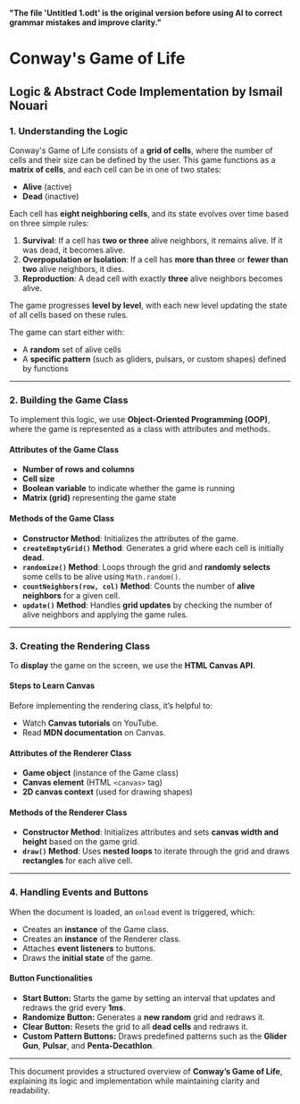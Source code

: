 **"The file 'Untitled 1.odt' is the original version before using AI to correct grammar mistakes and improve clarity."**

# Conway's Game of Life

## Logic & Abstract Code Implementation by Ismail Nouari

### 1. Understanding the Logic

Conway's Game of Life consists of a **grid of cells**, where the number of cells and their size can be defined by the user. This game functions as a **matrix of cells**, and each cell can be in one of two states:

- **Alive** (active)
- **Dead** (inactive)

Each cell has **eight neighboring cells**, and its state evolves over time based on three simple rules:

1. **Survival**: If a cell has **two or three** alive neighbors, it remains alive. If it was dead, it becomes alive.
2. **Overpopulation or Isolation**: If a cell has **more than three** or **fewer than two** alive neighbors, it dies.
3. **Reproduction**: A dead cell with exactly **three** alive neighbors becomes alive.

The game progresses **level by level**, with each new level updating the state of all cells based on these rules.

The game can start either with:
- A **random** set of alive cells
- A **specific pattern** (such as gliders, pulsars, or custom shapes) defined by functions

---

### 2. Building the Game Class

To implement this logic, we use **Object-Oriented Programming (OOP)**, where the game is represented as a class with attributes and methods.

#### Attributes of the Game Class
- **Number of rows and columns**
- **Cell size**
- **Boolean variable** to indicate whether the game is running
- **Matrix (grid)** representing the game state

#### Methods of the Game Class

- **Constructor Method**: Initializes the attributes of the game.
- **`createEmptyGrid()` Method**: Generates a grid where each cell is initially **dead**.
- **`randomize()` Method**: Loops through the grid and **randomly selects** some cells to be alive using `Math.random()`.
- **`countNeighbors(row, col)` Method**: Counts the number of **alive neighbors** for a given cell.
- **`update()` Method**: Handles **grid updates** by checking the number of alive neighbors and applying the game rules.

---

### 3. Creating the Rendering Class

To **display** the game on the screen, we use the **HTML Canvas API**.

#### Steps to Learn Canvas
Before implementing the rendering class, it’s helpful to:
- Watch **Canvas tutorials** on YouTube.
- Read **MDN documentation** on Canvas.

#### Attributes of the Renderer Class
- **Game object** (instance of the Game class)
- **Canvas element** (HTML `<canvas>` tag)
- **2D canvas context** (used for drawing shapes)

#### Methods of the Renderer Class

- **Constructor Method**: Initializes attributes and sets **canvas width and height** based on the game grid.
- **`draw()` Method**: Uses **nested loops** to iterate through the grid and draws **rectangles** for each alive cell.

---

### 4. Handling Events and Buttons

When the document is loaded, an `onload` event is triggered, which:
- Creates an **instance** of the Game class.
- Creates an **instance** of the Renderer class.
- Attaches **event listeners** to buttons.
- Draws the **initial state** of the game.

#### Button Functionalities

- **Start Button:** Starts the game by setting an interval that updates and redraws the grid every **1ms**.
- **Randomize Button:** Generates a **new random** grid and redraws it.
- **Clear Button:** Resets the grid to all **dead cells** and redraws it.
- **Custom Pattern Buttons:** Draws predefined patterns such as the **Glider Gun**, **Pulsar**, and **Penta-Decathlon**.

---

This document provides a structured overview of **Conway’s Game of Life**, explaining its logic and implementation while maintaining clarity and readability.
